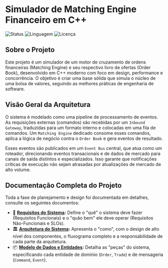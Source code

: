 # Simulador de Matching Engine Financeiro em C++

![Status](https://img.shields.io/badge/status-em%20desenvolvimento-yellow)
![Linguagem](https://img.shields.io/badge/language-C%2B%2B17-blue)
![Licença](https://img.shields.io/badge/license-MIT-green)

## Sobre o Projeto

Este projeto é um simulador de um motor de cruzamento de ordens financeiras (Matching Engine) e seu respectivo livro de ofertas (Order Book), desenvolvido em C++ moderno com foco em design, performance e concorrência. O objetivo é criar uma base sólida que simula o núcleo de uma bolsa de valores, seguindo as melhores práticas de engenharia de software.

## Visão Geral da Arquitetura

O sistema é modelado como uma pipeline de processamento de eventos. As requisições externas (comandos) são recebidas por um `Inbound Gateway`, traduzidas para um formato interno e colocadas em uma fila de comandos. Um `Matching Engine` dedicado consome esses comandos, aplica a lógica de negócio contra o `Order Book` e gera eventos de resultado.

Esses eventos são publicados em um `Event Bus` central, que atua como um roteador, direcionando eventos transacionais e de dados de mercado para canais de saída distintos e especializados. Isso garante que notificações críticas de execução não sejam atrasadas por atualizações de mercado de alto volume.

## Documentação Completa do Projeto

Toda a fase de planejamento e design foi documentada em detalhes, consulte os seguintes documentos:

* 📄 **[Requisitos do Sistema](documentation/requirements.md):** Define o "quê" o sistema deve fazer (Requisitos Funcionais) e o "quão bem" ele deve operar (Requisitos Não-Funcionais e SLOs).
* 🏛️ **[Arquitetura do Sistema](documentation/architecture.md):** Apresenta o "como", com o design de alto nível dos componentes, o fluxograma completo e a responsabilidade de cada parte da arquitetura.
* 📦 **[Modelo de Dados e Entidades](documentation/entities.md):** Detalha as "peças" do sistema, especificando cada entidade de domínio (`Order`, `Trade`) e de mensageria (`Command`, `Event`).
